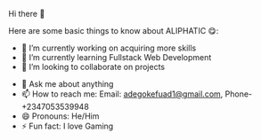 Hi there 👋 

Here are some basic things to know about ALIPHATIC 😋:


- 🔭 I’m currently working on acquiring more skills
- 🌱 I’m currently learning Fullstack Web Development
- 👯 I’m looking to collaborate on projects 
<!--- 🤔 I’m looking for help with--> 
- 💬 Ask me about anything
- 📫 How to reach me: Email: adegokefuad1@gmail.com, Phone- +2347053539948
- 😄 Pronouns: He/Him
- ⚡ Fun fact: I love Gaming
